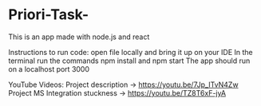 # Priori-Task-
This is an app made with node.js and react 

Instructions to run code: 
open file locally and bring it up on your IDE 
In the terminal run the commands npm install and npm start
The app should run on a localhost port 3000 

YouTube Videos: 
Project description -> https://youtu.be/7Jp_ITvN4Zw
Project MS Integration stuckness -> https://youtu.be/TZ8T6xF-jyA

